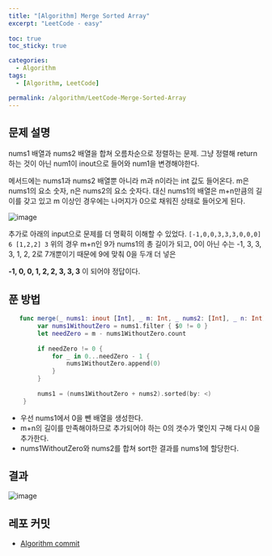 ```yaml
---
title: "[Algorithm] Merge Sorted Array"
excerpt: "LeetCode - easy"
  
toc: true
toc_sticky: true

categories:
  - Algorithm
tags:
  - [Algorithm, LeetCode]

permalink: /algorithm/LeetCode-Merge-Sorted-Array
---
```


## 문제 설명

nums1 배열과 nums2 배열을 합쳐 오름차순으로 정렬하는 문제.
그냥 정렬해 return 하는 것이 아닌 num1이 inout으로 들어와 num1을 변경해야한다.

메서드에는 nums1과 nums2 배열뿐 아니라 m과 n이라는 int 값도 들어온다. m은 nums1의 요소 숫자, n은 nums2의 요소 숫자다. 대신 nums1의 배열은 m+n만큼의 길이를 갖고 있고 m 이상인 경우에는 나머지가 0으로 채워진 상태로 들어오게 된다.

![image](https://user-images.githubusercontent.com/22000470/182294089-12eba2f6-7540-4ef4-9f97-a252391c362e.png)

추가로 아래의 input으로 문제를 더 명확히 이해할 수 있었다.
`
[-1,0,0,3,3,3,0,0,0]
6
[1,2,2]
3
`
위의 경우 m+n인 9가 nums1의 총 길이가 되고, 0이 아닌 수는 -1, 3, 3, 3, 1, 2, 2로 7개뿐이기 때문에 9에 맞춰 0을 두개 더 넣은 

**-1, 0, 0, 1, 2, 2, 3, 3, 3** 이 되어야 정답이다.

## 푼 방법

```swift
   func merge(_ nums1: inout [Int], _ m: Int, _ nums2: [Int], _ n: Int) {
        var nums1WithoutZero = nums1.filter { $0 != 0 }
        let needZero = m - nums1WithoutZero.count
        
        if needZero != 0 {
            for _ in 0...needZero - 1 {
                nums1WithoutZero.append(0)
            }
        }
        
        nums1 = (nums1WithoutZero + nums2).sorted(by: <)
    }
```

- 우선 nums1에서 0을 뺀 배열을 생성한다.
- m+n의 길이를 만족해야하므로 추가되어야 하는 0의 갯수가 몇인지 구해 다시 0을 추가한다.
- nums1WithoutZero와 nums2를 합쳐 sort한 결과를 nums1에 할당한다.

## 결과

![image](https://user-images.githubusercontent.com/22000470/182294957-ca89f449-0652-408b-baec-b642d1e9b20c.png)


## 레포 커밋
- [Algorithm commit](https://github.com/eunjooChoi/algorithm/commit/56d1df4002ade8cafce83834a26cbd3664986c3c)


